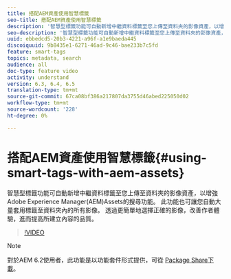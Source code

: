 ```yaml
---
title: 搭配AEM資產使用智慧標籤
seo-title: 搭配AEM資產使用智慧標籤
description: '智慧型標籤功能可自動新增中繼資料標籤至您上傳至資料夾的影像資產，以增強Adobe Experience Manager(AEM)Assets的搜尋功能。 此功能也可讓您自動大量套用標籤至資料夾內的所有影像。 透過更簡單地選擇正確的影像，改善作者體驗，進而提高所建立內容的品質。 '
seo-description: '智慧型標籤功能可自動新增中繼資料標籤至您上傳至資料夾的影像資產，以增強Adobe Experience Manager(AEM)Assets的搜尋功能。 此功能也可讓您自動大量套用標籤至資料夾內的所有影像。 透過更簡單地選擇正確的影像，改善作者體驗，進而提高所建立內容的品質。 '
uuid: ebbedcd5-20b3-4221-a96f-a1e9baeda445
discoiquuid: 9b8435e1-6271-46ad-9c46-bae233b7c5fd
feature: smart-tags
topics: metadata, search
audience: all
doc-type: feature video
activity: understand
version: 6.3, 6.4, 6.5
translation-type: tm+mt
source-git-commit: 67ca08bf386a217807da3755d46abed225050d02
workflow-type: tm+mt
source-wordcount: '228'
ht-degree: 0%

---
```



# 搭配AEM資產使用智慧標籤{#using-smart-tags-with-aem-assets}

智慧型標籤功能可自動新增中繼資料標籤至您上傳至資料夾的影像資產，以增強Adobe Experience Manager(AEM)Assets的搜尋功能。 此功能也可讓您自動大量套用標籤至資料夾內的所有影像。 透過更簡單地選擇正確的影像，改善作者體驗，進而提高所建立內容的品質。

>[!VIDEO](https://video.tv.adobe.com/v/17019/?quality=9&learn=on)

>[!NOTE]
>
>對於AEM 6.2使用者，此功能是以功能套件形式提供，可從 [Package Share下載](https://www.adobeaemcloud.com/content/packageshare/tools/login.html)。

